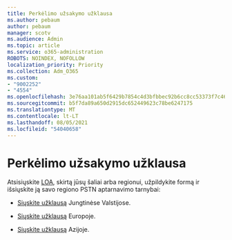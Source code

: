 ```yaml
---
title: Perkėlimo užsakymo užklausa
ms.author: pebaum
author: pebaum
manager: scotv
ms.audience: Admin
ms.topic: article
ms.service: o365-administration
ROBOTS: NOINDEX, NOFOLLOW
localization_priority: Priority
ms.collection: Adm_O365
ms.custom:
- "9002252"
- "4554"
ms.openlocfilehash: 3e76aa101ab5f6429b7854c4d3bfbbec92b6cc8cc53373f7c465ddf5320b3ba1
ms.sourcegitcommit: b5f7da89a650d2915dc652449623c78be6247175
ms.translationtype: MT
ms.contentlocale: lt-LT
ms.lasthandoff: 08/05/2021
ms.locfileid: "54040658"
---
```

# <a name="port-order-request"></a>Perkėlimo užsakymo užklausa

Atsisiųskite [LOA](https://docs.microsoft.com/microsoftteams/manage-phone-numbers-for-your-organization/manage-phone-numbers-for-your-organization#letters-of-authorization-loas-for-transferring-numbers), skirtą jūsų šaliai arba regionui, užpildykite formą ir išsiųskite ją savo regiono PSTN aptarnavimo tarnybai:

- [Siųskite užklausą](mailto:ptn@microsoft.com) Jungtinėse Valstijose.

- [Siųskite užklausą](mailto:ptneu@microsoft.com) Europoje.

- [Siųskite užklausą](mailto:ptnapac@microsoft.com) Azijoje.
